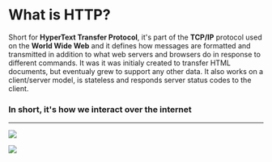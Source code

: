 # What is HTTP?

Short for **HyperText Transfer Protocol**, it's part of the **TCP/IP** protocol used on the **World Wide Web** and 
it defines how messages are formatted and transmitted in addition to what web servers and browsers do in response to different
commands. It was it was initialy created to transfer HTML documents, but eventualy grew to support any other data. It also works on a client/server model, is stateless and responds server status codes to the client.

### In short, it's how we interact over the internet

---

![](http://www.datastax.com/wp-content/uploads/2012/08/Screen-shot-2012-08-15-at-12.56.15-PM.png)

![](http://sasi-kala.com/assets/posts_img/9_HTTP_Message_Format.jpg)
